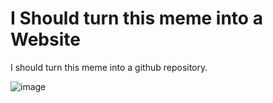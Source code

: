 # I Should turn this meme into a Website
I should turn this meme into a github repository.

![image](https://ishouldturnthismemeintoaweb.site/assets/gifs/sam.gif)
